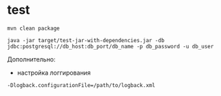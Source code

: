 # test

`mvn clean package`

`java -jar target/test-jar-with-dependencies.jar -db jdbc:postgresql://db_host:db_port/db_name -p db_password -u db_user`

Дополнительно:
 * настройка логгирования
 
 `-Dlogback.configurationFile=/path/to/logback.xml`